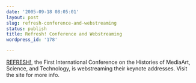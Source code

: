 ```yaml
---
date: '2005-09-18 08:05:01'
layout: post
slug: refresh-conference-and-webstreaming
status: publish
title: Refresh! Conference and Webstreaming
wordpress_id: '178'

---
```


[REFRESH!](http://www.mediaarthistory.org/), the First International Conference on the Histories of MediaArt, Science, and Technology, is webstreaming their keynote addresses. Visit the site for more info.

